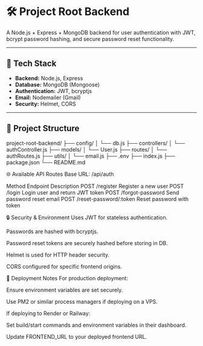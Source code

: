 # 🛠️ Project Root Backend

A Node.js + Express + MongoDB backend for user authentication with JWT, bcrypt password hashing, and secure password reset functionality.

---

## 🚀 **Tech Stack**

- **Backend:** Node.js, Express
- **Database:** MongoDB (Mongoose)
- **Authentication:** JWT, bcryptjs
- **Email:** Nodemailer (Gmail)
- **Security:** Helmet, CORS

---

## 📁 **Project Structure**

project-root-backend/
├── config/
│ └── db.js
├── controllers/
│ └── authController.js
├── models/
│ └── User.js
├── routes/
│ └── authRoutes.js
├── utils/
│ └── email.js
├── .env
├── index.js
├── package.json
└── README.md


🌐 Available API Routes
Base URL: /api/auth

Method	Endpoint	Description
POST	/register	Register a new user
POST	/login	Login user and return JWT token
POST	/forgot-password	Send password reset email
POST	/reset-password/:token	Reset password with token


🔒 Security & Environment
Uses JWT for stateless authentication.

Passwords are hashed with bcryptjs.

Password reset tokens are securely hashed before storing in DB.

Helmet is used for HTTP header security.

CORS configured for specific frontend origins.


🚀 Deployment Notes
For production deployment:

Ensure environment variables are set securely.

Use PM2 or similar process managers if deploying on a VPS.

If deploying to Render or Railway:

Set build/start commands and environment variables in their dashboard.

Update FRONTEND_URL to your deployed frontend URL.





